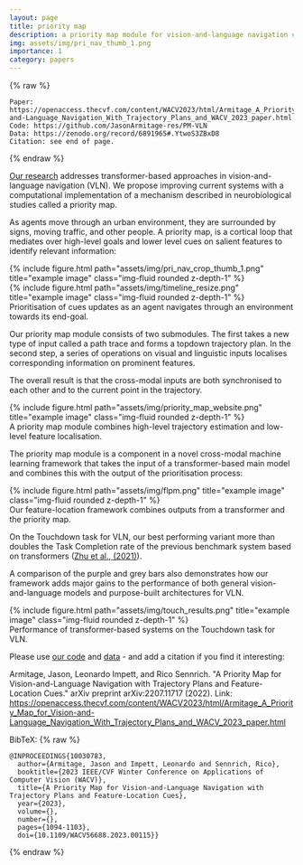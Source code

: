 ```yaml
---
layout: page
title: priority map
description: a priority map module for vision-and-language navigation #a project with a background image
img: assets/img/pri_nav_thumb_1.png
importance: 1
category: papers
---
```

{% raw %}
```
Paper: https://openaccess.thecvf.com/content/WACV2023/html/Armitage_A_Priority_Map_for_Vision-and-Language_Navigation_With_Trajectory_Plans_and_WACV_2023_paper.html
Code: https://github.com/JasonArmitage-res/PM-VLN
Data: https://zenodo.org/record/6891965#.YtwoS3ZBxD8
Citation: see end of page.
```
{% endraw %}

<a href="https://openaccess.thecvf.com/content/WACV2023/html/Armitage_A_Priority_Map_for_Vision-and-Language_Navigation_With_Trajectory_Plans_and_WACV_2023_paper.html">Our research</a> addresses transformer-based approaches in vision-and-language navigation (VLN). We propose improving current systems with a computational implementation of a mechanism
described in neurobiological studies called a priority map. 

As agents move through an urban environment, they are surrounded by signs, moving traffic, and other people. A priority map,
is a cortical loop that mediates over high-level goals and 
lower level cues on salient features to identify relevant information:

<div class="row">
    <div class="col-sm mt-3 mt-md-0">
        {% include figure.html path="assets/img/pri_nav_crop_thumb_1.png" title="example image" class="img-fluid rounded z-depth-1" %}
    </div>
    <div class="col-sm mt-3 mt-md-0">
        {% include figure.html path="assets/img/timeline_resize.png" title="example image" class="img-fluid rounded z-depth-1" %}
    </div>
</div>
<div class="caption">
    Prioritisation of cues updates as an agent navigates through an environment towards its end-goal. 
</div>

Our priority map module consists of two submodules. The first takes a new type of input called a path trace and forms a topdown trajectory plan. In the second step, a series of operations on visual and linguistic inputs localises corresponding information on prominent features. 

The overall result is that the cross-modal inputs are both synchronised to each other and to the current point in the trajectory.

<div class="row">
    <div class="col-sm mt-3 mt-md-0">
        {% include figure.html path="assets/img/priority_map_website.png" title="example image" class="img-fluid rounded z-depth-1" %}
    </div>
</div>
<div class="caption">
    A priority map module combines high-level trajectory estimation and low-level feature localisation.
</div>

The priority map module is a component in a novel cross-modal machine learning framework that takes the input of a transformer-based main model and combines this with the output of the prioritisation process:

<div class="row">
    <div class="col-sm mt-3 mt-md-0">
        {% include figure.html path="assets/img/flpm.png" title="example image" class="img-fluid rounded z-depth-1" %}
    </div>
</div>
<div class="caption">
    Our feature-location framework combines outputs from a transformer and the priority map.
</div>

On the Touchdown task for VLN, our best performing variant more than doubles the Task Completion rate of the previous benchmark system based on transformers (<a href="https://aclanthology.org/2021.eacl-main.103/">Zhu et al., (2021)</a>).

A comparison of the purple and grey bars also demonstrates how our framework adds major gains to the performance of both general vision-and-language models and purpose-built architectures for VLN. 

<div class="row">
    <div class="col-sm mt-3 mt-md-0">
        {% include figure.html path="assets/img/touch_results.png" title="example image" class="img-fluid rounded z-depth-1" %}
    </div>
</div>
<div class="caption">
    Performance of transformer-based systems on the Touchdown task for VLN.
</div>

Please use <a href="https://github.com/JasonArmitage-res/PM-VLN">our code</a> and <a href="https://zenodo.org/record/6891965#.YtwoS3ZBxD8">data</a> - and add a citation if you find it interesting:

Armitage, Jason, Leonardo Impett, and Rico Sennrich. "A Priority Map for Vision-and-Language Navigation with Trajectory Plans and Feature-Location Cues." arXiv preprint arXiv:2207.11717 (2022).
Link: <a href="https://openaccess.thecvf.com/content/WACV2023/html/Armitage_A_Priority_Map_for_Vision-and-Language_Navigation_With_Trajectory_Plans_and_WACV_2023_paper.html">https://openaccess.thecvf.com/content/WACV2023/html/Armitage_A_Priority_Map_for_Vision-and-Language_Navigation_With_Trajectory_Plans_and_WACV_2023_paper.html</a>

BibTeX:
{% raw %}
```
@INPROCEEDINGS{10030783,
  author={Armitage, Jason and Impett, Leonardo and Sennrich, Rico},
  booktitle={2023 IEEE/CVF Winter Conference on Applications of Computer Vision (WACV)}, 
  title={A Priority Map for Vision-and-Language Navigation with Trajectory Plans and Feature-Location Cues}, 
  year={2023},
  volume={},
  number={},
  pages={1094-1103},
  doi={10.1109/WACV56688.2023.00115}}
```
{% endraw %}
